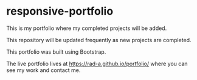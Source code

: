 # responsive-portfolio

This is my portfolio where my completed projects will be added.

This repository will be updated frequently as new projects are completed.

This portfolio was built using Bootstrap.

The live portfolio lives at https://rad-a.github.io/portfolio/ where you can see my work and contact me.
